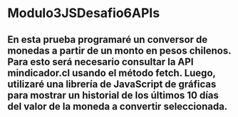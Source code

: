 # Modulo3JSDesafio6APIs
## En esta prueba programaré un conversor de monedas a partir de un monto en pesos chilenos. Para esto será necesario consultar la API mindicador.cl usando el método fetch. Luego, utilizaré una librería de JavaScript de gráficas para mostrar un historial de los últimos 10 días del valor de la moneda a convertir seleccionada.